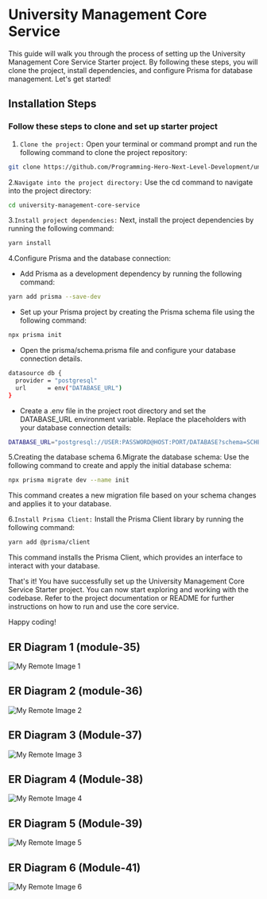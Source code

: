# University Management Core Service

This guide will walk you through the process of setting up the University Management Core Service Starter project. By following these steps, you will clone the project, install dependencies, and configure Prisma for database management. Let's get started!

## Installation Steps

### Follow these steps to clone and set up starter project

1. `Clone the project:` Open your terminal or command prompt and run the following command to clone the project repository:

```bash
git clone https://github.com/Programming-Hero-Next-Level-Development/university-management-core-service-starter.git university-management-core-service
```

2.`Navigate into the project directory:` Use the cd command to navigate into the project directory:

```bash
cd university-management-core-service
```

3.`Install project dependencies:` Next, install the project dependencies by running the following command:

```bash
yarn install
```

4.Configure Prisma and the database connection:

- Add Prisma as a development dependency by running the following command:

```bash
yarn add prisma --save-dev
```

- Set up your Prisma project by creating the Prisma schema file using the following command:

```bash
npx prisma init
```

- Open the prisma/schema.prisma file and configure your database connection details.

```bash
datasource db {
  provider = "postgresql"
  url      = env("DATABASE_URL")
}
```

- Create a .env file in the project root directory and set the DATABASE_URL environment variable. Replace the placeholders with your database connection details:

```bash
DATABASE_URL="postgresql://USER:PASSWORD@HOST:PORT/DATABASE?schema=SCHEMA"
```

5.Creating the database schema
6.Migrate the database schema: Use the following command to create and apply the initial database schema:

```bash
npx prisma migrate dev --name init
```

This command creates a new migration file based on your schema changes and applies it to your database.

6.`Install Prisma Client:` Install the Prisma Client library by running the following command:

```bash
yarn add @prisma/client
```

This command installs the Prisma Client, which provides an interface to interact with your database.

That's it! You have successfully set up the University Management Core Service Starter project. You can now start exploring and working with the codebase. Refer to the project documentation or README for further instructions on how to run and use the core service.

Happy coding!

## ER Diagram 1 (module-35)

![My Remote Image 1](https://i.ibb.co/Ln2FttV/university-management-core-service-module-1.png?dl=0)

## ER Diagram 2 (module-36)

![My Remote Image 2](https://i.ibb.co/tJ4nt6T/Screenshot-2023-08-20-at-7-32-11-PM.png?dl=0)

## ER Diagram 3 (Module-37)

![My Remote Image 3](https://i.ibb.co/DV7Jwd8/university-management-core-service-Page-2-drawio.png?dl=0)

## ER Diagram 4 (Module-38)

![My Remote Image 4](https://i.ibb.co/x6yMTbh/module-38.png?dl=0)

## ER Diagram 5 (Module-39)

![My Remote Image 5](https://i.ibb.co/NVrkHG7/university-management-core-service-Page-1-drawio.png?dl=0)

## ER Diagram 6 (Module-41)

![My Remote Image 6](https://i.ibb.co/fN9SVSG/module-41-drawio.png?dl=0)
